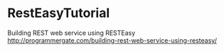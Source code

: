 # RestEasyTutorial

Building REST web service using RESTEasy
http://programmergate.com/building-rest-web-service-using-resteasy/

